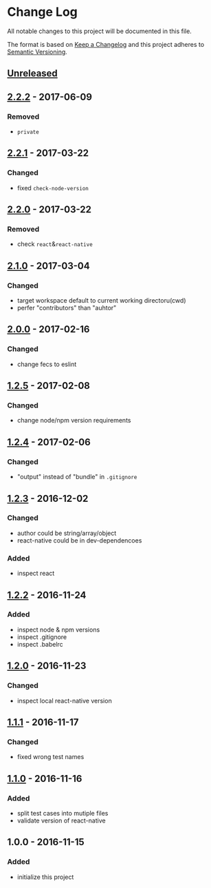 # Change Log
All notable changes to this project will be documented in this file.

The format is based on [Keep a Changelog](http://keepachangelog.com/) 
and this project adheres to [Semantic Versioning](http://semver.org/).

## [Unreleased]

## [2.2.2] - 2017-06-09
### Removed
- `private`

## [2.2.1] - 2017-03-22
### Changed
- fixed `check-node-version`

## [2.2.0] - 2017-03-22
### Removed
- check `react`&`react-native`

## [2.1.0] - 2017-03-04
### Changed
- target workspace default to current working directoru(cwd)
- perfer "contributors" than "auhtor"

## [2.0.0] - 2017-02-16
### Changed
- change fecs to eslint

## [1.2.5] - 2017-02-08
### Changed
- change node/npm version requirements

## [1.2.4] - 2017-02-06
### Changed
- "output" instead of "bundle" in `.gitignore`

## [1.2.3] - 2016-12-02
### Changed
- author could be string/array/object
- react-native could be in dev-dependencoes
### Added
- inspect react

## [1.2.2] - 2016-11-24
### Added
- inspect node & npm versions
- inspect .gitignore
- inspect .babelrc

## [1.2.0] - 2016-11-23
### Changed
- inspect local react-native version

## [1.1.1] - 2016-11-17
### Changed
- fixed wrong test names

## [1.1.0] - 2016-11-16
### Added
- split test cases into mutiple files
- validate version of react-native

## 1.0.0 - 2016-11-15
### Added
- initialize this project

[2.2.2]: https://github.com/super-fe/superfe-rn-inspector/compare/2.2.1...2.2.2
[2.2.1]: https://github.com/super-fe/superfe-rn-inspector/compare/2.2.0...2.2.1
[2.2.0]: https://github.com/super-fe/superfe-rn-inspector/compare/2.1.0...2.2.0
[2.1.0]: https://github.com/super-fe/superfe-rn-inspector/compare/2.0.0...2.1.0
[2.0.0]: https://github.com/super-fe/superfe-rn-inspector/compare/1.2.5...2.0.0
[1.2.5]: https://github.com/super-fe/superfe-rn-inspector/compare/1.2.4...1.2.5
[1.2.4]: https://github.com/super-fe/superfe-rn-inspector/compare/1.2.3...1.2.4
[1.2.3]: https://github.com/super-fe/superfe-rn-inspector/compare/1.2.2...1.2.3
[1.2.2]: https://github.com/super-fe/superfe-rn-inspector/compare/1.2.0...1.2.2
[1.2.0]: https://github.com/super-fe/superfe-rn-inspector/compare/1.1.1...1.2.0
[1.1.1]: https://github.com/super-fe/superfe-rn-inspector/compare/1.1.0...1.1.1
[1.1.0]: https://github.com/super-fe/superfe-rn-inspector/compare/1.0.0...1.1.0
[Unreleased]: https://github.com/super-fe/superfe-rn-inspector/compare/2.2.2...HEAD
